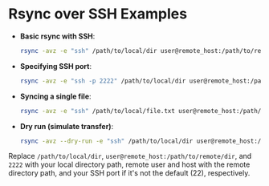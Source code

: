 # Rsync over SSH Examples

- **Basic rsync with SSH**:
  ```bash
  rsync -avz -e "ssh" /path/to/local/dir user@remote_host:/path/to/remote/dir
  ```

- **Specifying SSH port**:
  ```bash
  rsync -avz -e "ssh -p 2222" /path/to/local/dir user@remote_host:/path/to/remote/dir
  ```

- **Syncing a single file**:
  ```bash
  rsync -avz -e "ssh" /path/to/local/file.txt user@remote_host:/path/to/remote/dir
  ```

- **Dry run (simulate transfer)**:
  ```bash
  rsync -avz --dry-run -e "ssh" /path/to/local/dir user@remote_host:/path/to/remote/dir
  ```

Replace `/path/to/local/dir`, `user@remote_host:/path/to/remote/dir`, and `2222` with your local directory path, remote user and host with the remote directory path, and your SSH port if it's not the default (22), respectively.